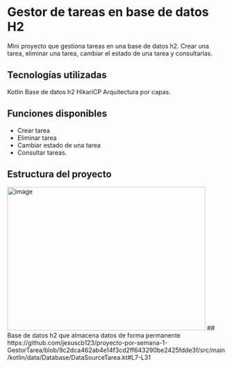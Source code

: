 # Gestor de tareas en base de datos H2
Mini proyecto que gestiona tareas en una base de datos h2. Crear una tarea, eliminar una tarea, cambiar el estado de una tarea y consultarlas.
## Tecnologías utilizadas
Kotlin
Base de datos h2
HikariCP
Arquitectura por capas.
## Funciones disponibles
  - Crear tarea
  - Eliminar tarea
  - Cambiar estado de una tarea
  - Consultar tareas.

## Estructura del proyecto
<img width="456" height="331" alt="image" src="https://github.com/user-attachments/assets/dd0bb873-98f2-4eb9-a312-0a4e07871940" />
## Base de datos h2 que almacena datos de forma permanente
https://github.com/jesuscb123/proyecto-por-semana-1-GestorTarea/blob/9c2dca462ab4e14f3cd2ff643290be2425fdde3f/src/main/kotlin/data/Database/DataSourceTarea.kt#L7-L31


